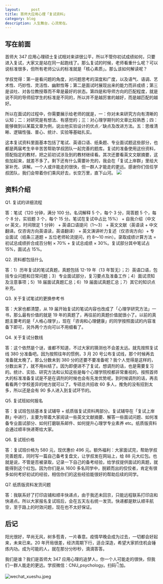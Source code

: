 ```yaml
---
layout:     post
title: 首师大应用心理「复试资料」
category: blog
description: 人生舞台，心流常在。
---
```


## 写在前面

首师大 347 应用心理硕士复试相对来讲很公平，所以不管你初试成绩如何，只要进入复试，大家又是站在同一起跑线了。那么复试的时候，老师看重什么呢？可以说标准很多，但所有老师公认的标准就是「核心素质」。那么该如何解读呢？

学叔觉得：第一是看问题的角度，对问题思考的深度和广度，以及语气、语调、艺术性、巧妙性、灵活性、幽默性等；第二是面试时展现出来的能力而非成绩；第三是谈吐、对各位教授尊而不卑是最好的状态。第四是和导师方向的匹配程度，就是说不同的导师招学生的标准是不同的，所以并不是越厉害的越好，而是越匹配的越好。

所以在面试的过程中，你需要展示给老师的就是，一：你对未来研究方向有清晰的认知；二：对研究是有想法、有感觉的；三：对心理学期刊的文章比较熟悉；四：能够做到以某篇文章为例，说出他实验设计的优点／缺点及改进方法。五：思维清晰、逻辑性强、普心、统计、实验等基础扎实。

这本复试资料里面基本包括了笔试、英语口语、纸条题、专业面试题这些部分，也都是两届考生辛辛苦苦帮助学叔团队一起完善的题库。复试的准备使用这份资料，搭配指定的教材，把之前初试涉及到的教材继续看。其次还要看英文文献摘要，这些加起来，就差不多了。剩下还有什么需要补充的，我会在「复试上岸群」里给大家补充、讲解。一个人或许能走的很快，但一群人才能走的更远。感谢你们信任学叔团队，我们会带着你们乘风好去，长空万里，直下山河。
![](https://cnu347-1257355643.cos.ap-beijing.myqcloud.com/CNU347/reexamine-material.png)

## 资料介绍
Q1. 复试的详细流程

答：笔试（120 分钟，满分 100 分。名词解释 5 个，每个 3 分，简答题 5 个，每个 8 分，实验题 3 个，每个 15 分。笔试在复试中占比 15%） + 自我介绍（中文 or 英文，时间限定 1 分钟） + 英语口语提问（1～3） + 英文文献（英语读 + 中文翻译。仅咨询方向英语读，英语翻译） + 英文演讲听力复述（仅咨询方向）+ 专业面试（纸条三道题 + 五位老师轮流提问，约 8～10 min）。录取成绩计算方法 = 初试总成绩折合成百分制 × 70% + 复试总成绩 × 30%。复试部分其中笔试占 15%，面试占 15%。

Q2. 资料都包括什么

答：1）历年复试的笔试真题，真题包括 12-19 年（13 年暂无）；2）英语口语，包括专业问题和日常问题；3）专业面试部分，复习要点及准备工作；4）面试须知及注意事项；5）18 届面试真题汇总；6）19 届面试真题汇总；7）其它的知识点补充。

Q3. 关于复试笔试的更换参考书

答：大家也都清楚，从 19 届开始复试的笔试内容也改成了「心理学研究方法」一书，那么最有价值的就是 19 年的真题了，再往前的真题价值就很小了。以前的真题主要考的是「人格心理学」，现在「咨询和心理健康」的同学按照面试的内容准备下即可，另外两个方向可以不用细看了。

Q4. 关于复试分数线

答：这个依然是个谜，谁都不知道，不过大家的猜测也不会差太远。就先按照复试线 380 分准备吧。因为按照往年的惯例，3 月 20 号公布复试线，那个时候再去准备就太晚了。那么分数未到 380 分的还要不要准备呢？我个人觉得是这样的，分数出来了，就不用纠结了。因为即便进不了复试，想调剂的话，也是需要复习的。统计、实验、研究方法和认知这些是每个心理学院校都非常重视的。按照首师大的标准准备复试是不是在调剂的时候也会有先发优势呢。到时候调剂的话，再去看看两个学校差异的地方就可以了。专硕总共招收 60 多人，推免的没有招到太多，所以还是会有 90 多人进入到复试环节的。

Q5. 复试班如何报名

答：复试班包括基本复试辅导 + 纸质版复试资料两部分。复试辅导在「复试上岸群」中进行，主要为带着大家阅读一些英文文献摘要、解答一些面试问题、如何准备专业面试部分、如何打磨联系邮件、如何提升心理学专业素养 etc。纸质版资料会通过顺丰快递寄给大家。

Q6. 复试班价格

答：复试班价格为 580 元，现优惠价 496 元。额外福利：大家面试完，帮助学叔完善题库，同时写一篇自己备考复盘文，让学叔发在网站上，给 88 元大红包。也就是说，不管是否被录取，记录一下自己的备考经验，给学叔提供面试的真题，就能得到这个红包。因为你们是从 1600 多名同学中，脱颖而出的佼佼者，肯定有很多如何考好初试的经验，相信你们的这些经验能很好的帮助后续的同学。

Q7. 纸质版资料发货问题

答：我联系好了打印店铺和顺丰快递点，由于我还未回京，只能远程联系打印店和快递点。所以大家报名复试班后，会在五天左右统一发货。快递都是默认顺丰航空，至于路上的时效问题，现在也不太好保证。

## 后记

阳光很好，早尚无风，树多苞青，一片春意。疫情早晚会成为过去，一切都会好起来，未来已来。20 年开局很差，经济周期下行，适合深造，希望大家抓住机会锤炼内功。成为可能的人，就在那分分秒秒，滴滴答答。

我们是谁？我们是首师大 347 应用心理的追梦人，你一个人可能走的很快，但我们一群人能走的更远。学叔微信：CNU_psychology。扫码👇加。

![wechat_xueshu.jpeg](https://cnu347-1257355643.cos.ap-beijing.myqcloud.com/CNU347/WechatIMG125.jpeg)



